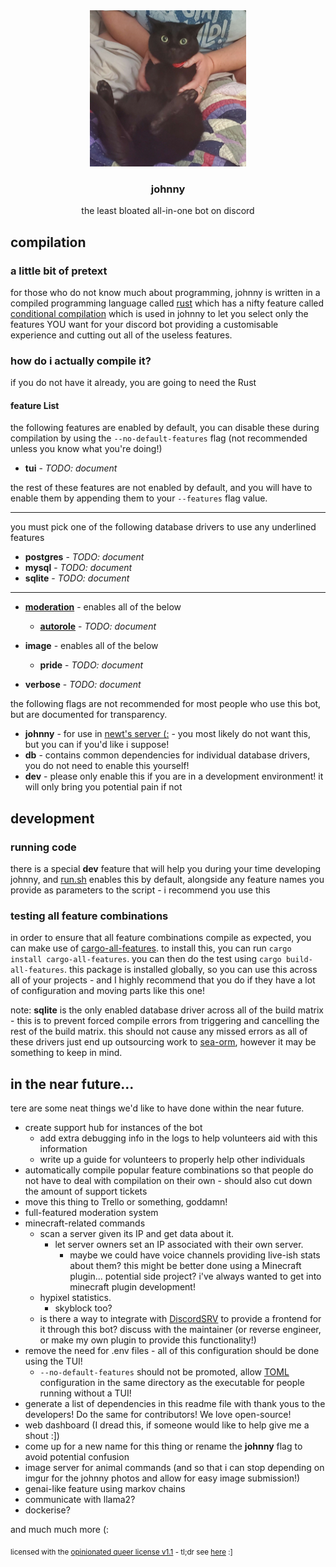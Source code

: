 <div align="center">
<img src="assets/johnny.png" height="250">
<h3>johnny</h3>
the least bloated all-in-one bot on discord
</div>

## compilation

### a little bit of pretext

for those who do not know much about programming, johnny is written in a compiled programming language called [rust](https://www.rust-lang.org/) which has a nifty feature called [conditional compilation](https://en.wikipedia.org/wiki/Conditional_compilation) which is used in johnny to let you select only the features YOU want for your discord bot providing a customisable experience and cutting out all of the useless features.

### how do i actually compile it?

if you do not have it already, you are going to need the Rust

#### feature List
the following features are enabled by default, you can disable these during compilation by using the `--no-default-features` flag (not recommended unless you know what you're doing!)

- **tui** - *TODO: document*

the rest of these features are not enabled by default, and you will have to enable them by appending them to your `--features` flag value.

<hr>

you must pick one of the following database drivers to use any underlined features

- **postgres** - *TODO: document*
- **mysql** - *TODO: document*
- **sqlite** - *TODO: document*

<hr>

- **<u>moderation</u>** - enables all of the below
	- **<u>autorole</u>** - *TODO: document*

- **image** - enables all of the below
	- **pride** - *TODO: document*

- **verbose** - *TODO: document*


the following flags are not recommended for most people who use this bot, but are documented for transparency.

- **johnny** - for use in [newt's server (:](https://discord.gg/ywra9UeJGh) - you most likely do not want this, but you can if you'd like i suppose!
- **db** - contains common dependencies for individual database drivers, you do not need to enable this yourself!
- **dev** - please only enable this if you are in a development environment! it will only bring you potential pain if not


## development

### running code

there is a special **dev** feature that will help you during your time developing johnny, and [run.sh](run.sh) enables this by default, alongside any feature names you provide as parameters to the script - i recommend you use this

### testing all feature combinations

in order to ensure that all feature combinations compile as expected, you can make use of [cargo-all-features](https://github.com/frewsxcv/cargo-all-features). to install this, you can run `cargo install cargo-all-features`. you can then do the test using `cargo build-all-features`. this package is installed globally, so you can use this across all of your projects - and I highly recommend that you do if they have a lot of configuration and moving parts like this one!

note: **sqlite** is the only enabled database driver across all of the build matrix - this is to prevent forced compile errors from triggering and cancelling the rest of the build matrix. this should not cause any missed errors as all of these drivers just end up outsourcing work to [sea-orm](https://github.com/SeaQL/sea-orm/), however it may be something to keep in mind.

## in the near future...

tere are some neat things we'd like to have done within the near future.

- create support hub for instances of the bot
	- add extra debugging info in the logs to help volunteers aid with this information
	- write up a guide for volunteers to properly help other individuals
- automatically compile popular feature combinations so that people do not have to deal with compilation on their own - should also cut down the amount of support tickets
- move this thing to Trello or something, goddamn!
- full-featured moderation system
- minecraft-related commands
	- scan a server given its IP and get data about it.
		- let server owners set an IP associated with their own server.
			- maybe we could have voice channels providing live-ish stats about them? this might be better done using a Minecraft plugin... potential side project? i've always wanted to get into minecraft plugin development!
	- hypixel statistics.
		- skyblock too?
	- is there a way to integrate with [DiscordSRV](https://github.com/DiscordSRV/DiscordSRV) to provide a frontend for it through this bot? discuss with the maintainer (or reverse engineer, or make my own plugin to provide this functionality!)
- remove the need for .env files - all of this configuration should be done using the TUI!
	- `--no-default-features` should not be promoted, allow [TOML](https://toml.io/en/) configuration in the same directory as the executable for people running without a TUI!
- generate a list of dependencies in this readme file with thank yous to the developers! Do the same for contributors! We love open-source!
- web dashboard (I dread this, if someone would like to help give me a shout :])
- come up for a new name for this thing or rename the **johnny** flag to avoid potential confusion
- image server for animal commands (and so that i can stop depending on imgur for the johnny photos and allow for easy image submission!)
- genai-like feature using markov chains
- communicate with llama2?
- dockerise?

and much much more (:

<sub>licensed with the <a href="license.md">opinionated queer license v1.1</a> - tl;dr see <a href="https://oql.avris.it/">here</a> :]</sub>
